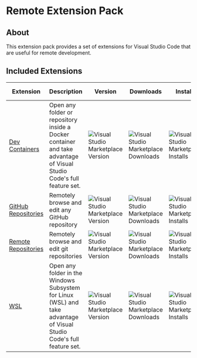 # Remote Extension Pack

## About

This extension pack provides a set of extensions for Visual Studio Code that are useful for remote development.

## Included Extensions

| Extension | Description | Version | Downloads | Installs | Last Updated |
| --------- | ----------- | ------- | --------- | -------- | ------------ |
| [Dev Containers](https://marketplace.visualstudio.com/items?itemName=ms-vscode-remote.remote-containers) | Open any folder or repository inside a Docker container and take advantage of Visual Studio Code's full feature set. | ![Visual Studio Marketplace Version](https://img.shields.io/visual-studio-marketplace/v/ms-vscode-remote.remote-containers?style=flat-square) | ![Visual Studio Marketplace Downloads](https://img.shields.io/visual-studio-marketplace/d/ms-vscode-remote.remote-containers?style=flat-square) | ![Visual Studio Marketplace Installs](https://img.shields.io/visual-studio-marketplace/i/ms-vscode-remote.remote-containers?style=flat-square) | 12/14/2022 |
| [GitHub Repositories](https://marketplace.visualstudio.com/items?itemName=GitHub.remotehub) | Remotely browse and edit any GitHub repository | ![Visual Studio Marketplace Version](https://img.shields.io/visual-studio-marketplace/v/GitHub.remotehub?style=flat-square) | ![Visual Studio Marketplace Downloads](https://img.shields.io/visual-studio-marketplace/d/GitHub.remotehub?style=flat-square) | ![Visual Studio Marketplace Installs](https://img.shields.io/visual-studio-marketplace/i/GitHub.remotehub?style=flat-square) | 12/26/2022 |
| [Remote Repositories](https://marketplace.visualstudio.com/items?itemName=ms-vscode.remote-repositories) | Remotely browse and edit git repositories | ![Visual Studio Marketplace Version](https://img.shields.io/visual-studio-marketplace/v/ms-vscode.remote-repositories?style=flat-square) | ![Visual Studio Marketplace Downloads](https://img.shields.io/visual-studio-marketplace/d/ms-vscode.remote-repositories?style=flat-square) | ![Visual Studio Marketplace Installs](https://img.shields.io/visual-studio-marketplace/i/ms-vscode.remote-repositories?style=flat-square) | 12/28/2022 |
| [WSL](https://marketplace.visualstudio.com/items?itemName=ms-vscode-remote.remote-wsl) | Open any folder in the Windows Subsystem for Linux (WSL) and take advantage of Visual Studio Code's full feature set. | ![Visual Studio Marketplace Version](https://img.shields.io/visual-studio-marketplace/v/ms-vscode-remote.remote-wsl?style=flat-square) | ![Visual Studio Marketplace Downloads](https://img.shields.io/visual-studio-marketplace/d/ms-vscode-remote.remote-wsl?style=flat-square) | ![Visual Studio Marketplace Installs](https://img.shields.io/visual-studio-marketplace/i/ms-vscode-remote.remote-wsl?style=flat-square) | 9/26/2022 |

